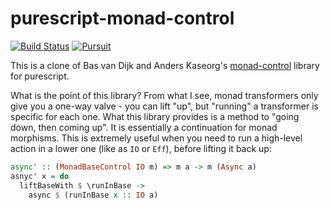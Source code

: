 # purescript-monad-control

[![Build Status](https://travis-ci.org/athanclark/purescript-monad-control.svg?branch=master)](https://travis-ci.org/athanclark/purescript-monad-control)
[![Pursuit](https://pursuit.purescript.org/packages/purescript-monad-control/badge)](https://pursuit.purescript.org/packages/purescript-monad-control)

This is a clone of Bas van Dijk and Anders Kaseorg's [monad-control](http://hackage.haskell.org/package/monad-control)
library for purescript.

What is the point of this library? From what I see, monad transformers only give you a one-way valve - you can lift "up",
but "running" a transformer is specific for each one. What this library provides is a method to "going down, then coming up".
It is essentially a continuation for monad morphisms. This is extremely useful when you need to run a high-level action
in a lower one (like as `IO` or `Eff`), before lifting it back up:

```haskell
async' :: (MonadBaseControl IO m) => m a -> m (Async a)
asnyc' x = do
  liftBaseWith $ \runInBase ->
    async $ (runInBase x :: IO a)
```
